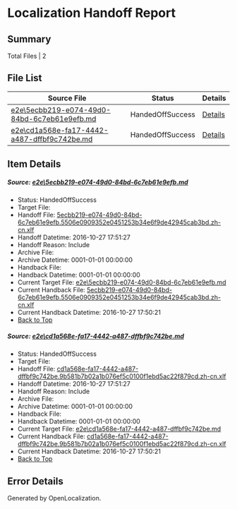 # <a name='report-top'></a> Localization Handoff Report

## Summary
 Total Files | 2

## File List
 Source File | Status | Details 
 ----------- | ------ | ------- 
 [e2e\5ecbb219-e074-49d0-84bd-6c7eb61e9efb.md](https://github.com/OpenLocalizationTestOrg/ol-test0/blob/80851e81d7eebd2d556d7e21051ae9f1e050778b/e2e/5ecbb219-e074-49d0-84bd-6c7eb61e9efb.md) | HandedOffSuccess | [Details](#d4fff7b0938eb85cdcd8c48c93f8c3e7c7259f342)
 [e2e\cd1a568e-fa17-4442-a487-dffbf9c742be.md](https://github.com/OpenLocalizationTestOrg/ol-test0/blob/80851e81d7eebd2d556d7e21051ae9f1e050778b/e2e/cd1a568e-fa17-4442-a487-dffbf9c742be.md) | HandedOffSuccess | [Details](#9eca590eece13177387c1105c109ac2d51a0c6b94)

## Item Details
##### <a name='d4fff7b0938eb85cdcd8c48c93f8c3e7c7259f342'></a> Source: [e2e\5ecbb219-e074-49d0-84bd-6c7eb61e9efb.md](https://github.com/OpenLocalizationTestOrg/ol-test0/blob/80851e81d7eebd2d556d7e21051ae9f1e050778b/e2e/5ecbb219-e074-49d0-84bd-6c7eb61e9efb.md)
* Status: HandedOffSuccess
* Target File: 
* Handoff File: [5ecbb219-e074-49d0-84bd-6c7eb61e9efb.5506e0909352e0451253b34e6f9de42945cab3bd.zh-cn.xlf](https://github.com/OpenLocalizationTestOrg/ol-test0-handoff/blob/0752e594ff87952bce315cd0e1e50a105cd0be8d/ol-handoff/OpenLocalizationTestOrg/ol-test0-zhcn/shujia/ht/5ecbb219-e074-49d0-84bd-6c7eb61e9efb.5506e0909352e0451253b34e6f9de42945cab3bd.zh-cn.xlf)
* Handoff Datetime: 2016-10-27 17:51:27
* Handoff Reason: Include
* Archive File: 
* Archive Datetime: 0001-01-01 00:00:00
* Handback File: 
* Handback Datetime: 0001-01-01 00:00:00
* Current Target File: [e2e\5ecbb219-e074-49d0-84bd-6c7eb61e9efb.md](https://github.com/OpenLocalizationTestOrg/ol-test0-zhcn/blob/51deda7476908fc8f414b4f0a06064ef6938dc63/e2e/5ecbb219-e074-49d0-84bd-6c7eb61e9efb.md)
* Current Handback File: [5ecbb219-e074-49d0-84bd-6c7eb61e9efb.5506e0909352e0451253b34e6f9de42945cab3bd.zh-cn.xlf](https://github.com/OpenLocalizationTestOrg/ol-test0-handback/blob/9e12050d41afb973e2d9d3bf18554712fe7bacb9/ol-handback/OpenLocalizationTestOrg/ol-test0-zhcn/shujia/ht/5ecbb219-e074-49d0-84bd-6c7eb61e9efb.5506e0909352e0451253b34e6f9de42945cab3bd.zh-cn.xlf)
* Current Handback Datetime: 2016-10-27 17:50:21
* [Back to Top](#report-top)

##### <a name='9eca590eece13177387c1105c109ac2d51a0c6b94'></a> Source: [e2e\cd1a568e-fa17-4442-a487-dffbf9c742be.md](https://github.com/OpenLocalizationTestOrg/ol-test0/blob/80851e81d7eebd2d556d7e21051ae9f1e050778b/e2e/cd1a568e-fa17-4442-a487-dffbf9c742be.md)
* Status: HandedOffSuccess
* Target File: 
* Handoff File: [cd1a568e-fa17-4442-a487-dffbf9c742be.9b581b7b02a1b076ef5c0100f1ebd5ac22f879cd.zh-cn.xlf](https://github.com/OpenLocalizationTestOrg/ol-test0-handoff/blob/0752e594ff87952bce315cd0e1e50a105cd0be8d/ol-handoff/OpenLocalizationTestOrg/ol-test0-zhcn/shujia/ht/cd1a568e-fa17-4442-a487-dffbf9c742be.9b581b7b02a1b076ef5c0100f1ebd5ac22f879cd.zh-cn.xlf)
* Handoff Datetime: 2016-10-27 17:51:27
* Handoff Reason: Include
* Archive File: 
* Archive Datetime: 0001-01-01 00:00:00
* Handback File: 
* Handback Datetime: 0001-01-01 00:00:00
* Current Target File: [e2e\cd1a568e-fa17-4442-a487-dffbf9c742be.md](https://github.com/OpenLocalizationTestOrg/ol-test0-zhcn/blob/51deda7476908fc8f414b4f0a06064ef6938dc63/e2e/cd1a568e-fa17-4442-a487-dffbf9c742be.md)
* Current Handback File: [cd1a568e-fa17-4442-a487-dffbf9c742be.9b581b7b02a1b076ef5c0100f1ebd5ac22f879cd.zh-cn.xlf](https://github.com/OpenLocalizationTestOrg/ol-test0-handback/blob/9e12050d41afb973e2d9d3bf18554712fe7bacb9/ol-handback/OpenLocalizationTestOrg/ol-test0-zhcn/shujia/ht/cd1a568e-fa17-4442-a487-dffbf9c742be.9b581b7b02a1b076ef5c0100f1ebd5ac22f879cd.zh-cn.xlf)
* Current Handback Datetime: 2016-10-27 17:50:21
* [Back to Top](#report-top)


## Error Details

Generated by OpenLocalization.
